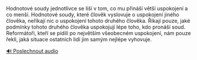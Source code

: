 
Hodnotové soudy jednotlivce se liší v tom, co mu přináší větší uspokojení a co menší. Hodnotové soudy, které člověk vyslovuje o uspokojení jiného člověka, neříkají nic o uspokojení tohoto druhého člověka. Říkají pouze, jaké podmínky tohoto druhého člověka uspokojují lépe toho, kdo pronáší soud. Reformátoři, kteří se pídili po největším všeobecném uspokojení, nám pouze řekli, jaká situace ostatních lidí jim samým nejlépe vyhovuje.

[🔊 Poslechnout audio](/data/7-paragraphs/audio/chapter_48/para_003-Hodnotov-soudy-jednotlivce-se-li-v-tom-co-mu-p.mp3)
